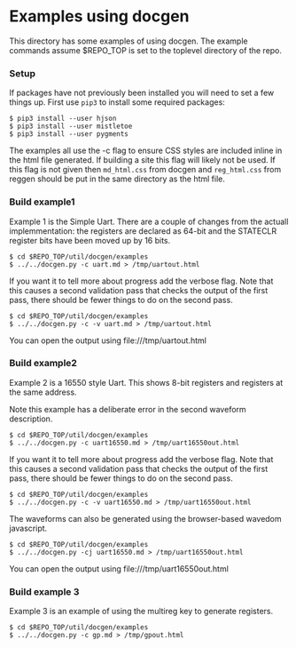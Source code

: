 # Examples using docgen

This directory has some examples of using docgen. The example commands
assume $REPO_TOP is set to the toplevel directory of the repo.

### Setup

If packages have not previously been installed you will need to set a
few things up. First use `pip3` to install some required packages:
```
$ pip3 install --user hjson
$ pip3 install --user mistletoe
$ pip3 install --user pygments
```

The examples all use the -c flag to ensure CSS styles are included
inline in the html file generated. If building a site this flag will
likely not be used. If this flag is not given then `md_html.css` from
docgen and `reg_html.css` from reggen should be put in the same
directory as the html file.

### Build example1

Example 1 is the Simple Uart. There are a couple of changes from the
actuall implemmentation: the registers are declared as 64-bit and the
STATECLR register bits have been moved up by 16 bits.

```
$ cd $REPO_TOP/util/docgen/examples
$ ../../docgen.py -c uart.md > /tmp/uartout.html
```

If you want it to tell more about progress add the verbose flag. Note
that this causes a second validation pass that checks the output of
the first pass, there should be fewer things to do on the second pass.

```
$ cd $REPO_TOP/util/docgen/examples
$ ../../docgen.py -c -v uart.md > /tmp/uartout.html
```

You can open the output using file:///tmp/uartout.html

### Build example2

Example 2 is a 16550 style Uart. This shows 8-bit registers and
registers at the same address.

Note this example has a deliberate error in the second waveform description.

```
$ cd $REPO_TOP/util/docgen/examples
$ ../../docgen.py -c uart16550.md > /tmp/uart16550out.html
```

If you want it to tell more about progress add the verbose flag. Note
that this causes a second validation pass that checks the output of
the first pass, there should be fewer things to do on the second pass.

```
$ cd $REPO_TOP/util/docgen/examples
$ ../../docgen.py -c -v uart16550.md > /tmp/uart16550out.html
```

The waveforms can also be generated using the browser-based wavedom
javascript.

```
$ cd $REPO_TOP/util/docgen/examples
$ ../../docgen.py -cj uart16550.md > /tmp/uart16550out.html
```


You can open the output using file:///tmp/uart16550out.html

### Build example 3

Example 3 is an example of using the multireg key to generate registers.


```
$ cd $REPO_TOP/util/docgen/examples
$ ../../docgen.py -c gp.md > /tmp/gpout.html
```
